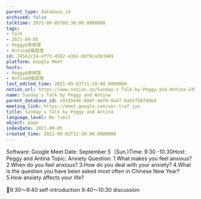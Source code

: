 ```yaml
---
parent_type: database_id
archived: false
talktime: 2021-09-05T09:30:00.0000000
tags:
- Talk
- 2021-09-05
- Peggy@李明霈
- Antina@張庭瑄
id: 24562c14-ef73-4562-a381-bbf9ca3b3469
platform: Google Meet
hosts:
- Peggy@李明霈
- Antina@張庭瑄
last_edited_time: 2021-09-03T11:20:00.0000000
notion_url: https://www.notion.so/Sunday-s-Talk-by-Peggy-and-Antina-24562c14ef734562a381bbf9ca3b3469
name: Sunday's Talk by Peggy and Antina
parent_database_id: e9339446-880f-4ef0-8ad7-8ad1f507dded
meeting_link: https://meet.google.com/uor-traf-jys
title: Sunday's Talk by Peggy and Antina
language_level: No limit
object: page
indexDate: 2021-09-05
created_time: 2021-08-02T12:28:00.0000000
---
```


Software: Google Meet
Date: September 5（Sun.)Time: 9:30 -10:30Host: Peggy and Antina Topic: Anxiety
Question:
 1.What makes you feel anxious?2.When do you feel anxious?
3.How do you deal with your anxiety?
4.What is the question you have been asked most often in Chinese New Year?
5.How anxiety affects your life?

📅9:30～9:40 self-introduction 9:40～10:30 discussion





